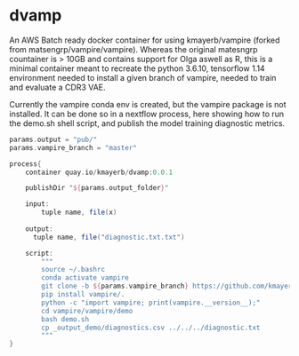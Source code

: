 # dvamp

An AWS Batch ready docker container for using kmayerb/vampire (forked from matsengrp/vampire/vampire). Whereas the original matesngrp countainer is > 10GB 
and contains support for Olga aswell as R, this is a minimal container meant to recreate the python 3.6.10, tensorflow 1.14 environment needed to install a given branch of vampire, needed to train and evaluate a CDR3 VAE.

Currently the vampire conda env is created, but the vampire package is not installed. It can be done so in a nextflow process, here showing how to run the demo.sh shell script, and publish the model training diagnostic metrics.


```groovy
params.output = "pub/"
params.vampire_branch = "master"

process{
	container quay.io/kmayerb/dvamp:0.0.1

	publishDir "${params.output_folder}"

	input:
		tuple name, file(x)
	
	output:
      tuple name, file("diagnostic.txt.txt")

	script:
		"""
		source ~/.bashrc
		conda activate vampire
		git clone -b ${params.vampire_branch} https://github.com/kmayerb/vampire.git
		pip install vampire/.
		python -c "import vampire; print(vampire.__version__);"
		cd vampire/vampire/demo
		bash demo.sh
		cp _output_demo/diagnostics.csv ../../../diagnostic.txt
		"""
}

```


